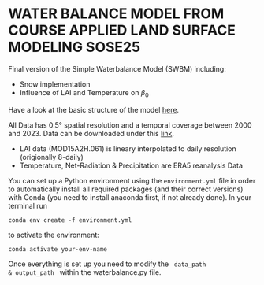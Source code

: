 # WATER BALANCE MODEL FROM COURSE APPLIED LAND SURFACE MODELING SOSE25


Final version of the Simple Waterbalance Model (SWBM) including:

* Snow implementation
* Influence of LAI and Temperature on $\beta_0$


Have a look at the basic structure of the model [here](workflow.jpeg).

All Data has 0.5° spatial resolution and a temporal coverage between 2000 and 2023. Data can be downloaded under this [link](https://drive.google.com/drive/folders/1V765zRx40aa4dfW-wJSSS-9CB0W1tfSI?usp=sharing).

* LAI data (MOD15A2H.061) is lineary interpolated to daily resolution (origionally 8-daily)
* Temperature, Net-Radiation & Precipitation are ERA5 reanalysis Data

You can set up a Python environment using the `environment.yml` file in order to automatically install all required packages (and their correct versions) with Conda (you need to install anaconda first, if not already done). In your terminal run

```
conda env create -f environment.yml
```

to activate the environment:

```
conda activate your-env-name
```

Once everything is set up you need to modify the <code> data_path & output_path </code> within the waterbalance.py file.
